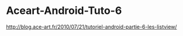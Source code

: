 Aceart-Android-Tuto-6
=====================

http://blog.ace-art.fr/2010/07/21/tutoriel-android-partie-6-les-listview/
